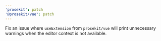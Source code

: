 ```yaml
---
'prosekit': patch
'@prosekit/vue': patch
---
```


Fix an issue where `useExtension` from `prosekit/vue` will print unnecessary warnings when the editor context is not available.
